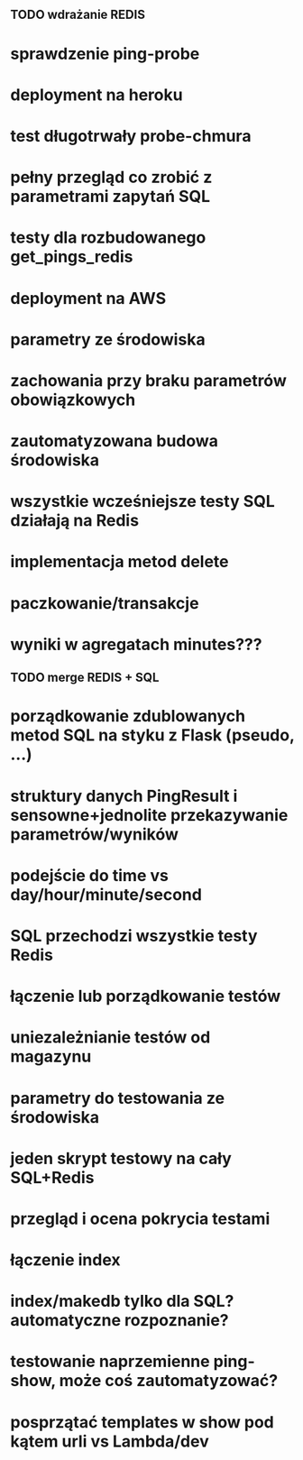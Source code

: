 ## TODO wdrażanie REDIS
# sprawdzenie ping-probe
# deployment na heroku
# test długotrwały probe-chmura
# pełny przegląd co zrobić z parametrami zapytań SQL
# testy dla rozbudowanego get_pings_redis
# deployment na AWS
# parametry ze środowiska
# zachowania przy braku parametrów obowiązkowych
# zautomatyzowana budowa środowiska
# wszystkie wcześniejsze testy SQL działają na Redis
# implementacja metod delete
# paczkowanie/transakcje
# wyniki w agregatach minutes???

## TODO merge REDIS + SQL
# porządkowanie zdublowanych metod SQL na styku z Flask (pseudo, ...)
# struktury danych PingResult i sensowne+jednolite przekazywanie parametrów/wyników
# podejście do time vs day/hour/minute/second
# SQL przechodzi wszystkie testy Redis
# łączenie lub porządkowanie testów
# uniezależnianie testów od magazynu
# parametry do testowania ze środowiska
# jeden skrypt testowy na cały SQL+Redis
# przegląd i ocena pokrycia testami
# łączenie index
# index/makedb tylko dla SQL? automatyczne rozpoznanie?
# testowanie naprzemienne ping-show, może coś zautomatyzować?
# posprzątać templates w show pod kątem urli vs Lambda/dev
